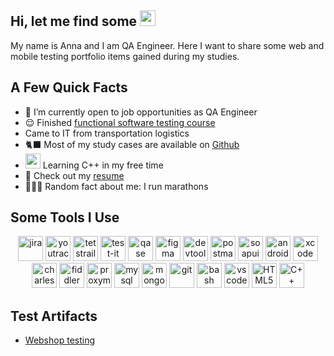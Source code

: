 <h2>Hi, let me find some <img src="https://thisisdenis.files.wordpress.com/2015/05/d0b1d0b0d0b3.jpg?w=584" height="25" ></h2>
<p> My name is Anna and I am QA Engineer. Here I want to share some web and mobile testing portfolio items gained during my studies.</p> 
<h2>A Few Quick Facts</h2>
<ul>
<li> 🌱 I’m currently open to job opportunities as QA Engineer </li>
<li> 😌 Finished <a href="">functional software testing course</a> </li>
<li>  Came to IT from transportation logistics</li>
<li> 🐈‍⬛ Most of my study cases are available on <a href="https://github.com/Rzheutskaya-Anna">Github</a></li> </li>
<li> <img src="https://png2.cleanpng.com/sh/874caba6a877134b2c91c7236fca07d3/L0KzQYm3VMI2N5doj5H0aYP2gLBuTgRpbV5oReJ7b3f1cb70if5oNZ1mhtlAYXfoPbS0hv9zNZNqf9t3bnX1g37zhfF3bV55gNc2bXH3dcPwgfwuPZJqSaNqNUW3Q4aBU8UvOmc5SaoENkK0RYO7V8AyP2k2SqkAOT7zfri=/kisspng-the-c-programming-language-c-for-beginners-leave-the-material-5ae11a55435835.2641896215247017812759.png](https://d2ohlsp9gwqc7h.cloudfront.net/images/logos/logo-page/cbuilder-logo-1024.png" height="24"> Learning С++ in my free time</li>
<li>📙 Check out my <a href="https://docs.google.com/document/d/1rw-GcA5GODFc-ou9UHrYwc3L5Xv-EYfNe9Nviu37guo/edit?usp=sharing">resume</a></li>
<li>🏃🏻‍♀️ Random fact about me: I run marathons </li>
</ul>
<h2>Some Tools I Use</h2>
<p align="center">
<img src="https://cdn.jsdelivr.net/gh/devicons/devicon/icons/jira/jira-original.svg" title="jira" alt="jira" width="40" height="40"/>
<img src="https://upload.wikimedia.org/wikipedia/commons/thumb/8/8d/YouTrack_Icon.svg/1024px-YouTrack_Icon.svg.png?20200803082248" title="youtrack" alt="youtrack" width="40" height="40"/>
<img src="https://codahosted.io/packs/21236/unversioned/assets/LOGO/ba1091c59bab89cd2fd0f289622731fe16113d7b00905abe64759c313a4b73b76c1b0426076ed76cb74752234c734131df46992d5b8b48fc13e264240e4f7119f736cfeb64df36ded54b5cbf6198b9cadedf18dd0cac5c7dbcd16e6336c29363cd1292ba" title="testrail" alt="tetstrail" width="40" height="40"/>
<img src="https://docs.testit.software/images/testit_logo_icon.png" title="test-it" alt="test-it" width="40" height="40"/>
<img src="https://luna1.co/eb0187.png" title="qase" alt="qase" width="40" height="40"/>
<img src="https://cdn.jsdelivr.net/gh/devicons/devicon/icons/figma/figma-original.svg" title="figma" alt="figma" width="40" height="40"/>
<img src="https://d33wubrfki0l68.cloudfront.net/38b5c953a4667366685d55db55d057c86db1fc54/a0fdc/static/acae6b24d940347661ca901ea07f47c1/chrome-dev-logo-icon.png" title="devtools" alt="devtools" width="40" height="40"/>
<img src="https://cdn.worldvectorlogo.com/logos/postman.svg" title="postman" alt="postman" width="40" height="40"/>
<img src="https://encrypted-tbn0.gstatic.com/images?q=tbn:ANd9GcTDLj-17hLuPse4K5lo4VLNFRn89rjLSB-KKIZMdNjB0Q&s" title="soapui" alt="soapui" width="40" height="40"/>
 <img src="https://cdn.jsdelivr.net/gh/devicons/devicon/icons/androidstudio/androidstudio-original.svg" title="android-studio" alt="android-studio" width="40" height="40"/>
<img src="https://cdn.jsdelivr.net/gh/devicons/devicon/icons/xcode/xcode-original.svg" title="xcode" alt="xcode" width="40" height="40"/>
<img src="https://cdn.icon-icons.com/icons2/3053/PNG/512/charles_proxy_macos_bigsur_icon_190302.png" title="charles-proxy" alt="charles-proxy" width="40" height="40"/>
<img src="https://www.megaleechers.com/storage/Fiddler-Everywhere-Icon.png" title="fiddler" alt="fiddler" width="40" height="40"/>
<img src="https://ph-files.imgix.net/f1aba60e-b071-4afd-bde6-7c123853a3ae.png?auto=format" title="proxyman" alt="proxyman" width="40" height="40"/>
<img src="https://cdn.jsdelivr.net/gh/devicons/devicon/icons/mysql/mysql-original.svg" title="mysql" alt="mysql" width="40" height="40"/>
<img src="https://cdn.jsdelivr.net/gh/devicons/devicon/icons/mongodb/mongodb-original.svg" title="mongodb" alt="mongodb" width="40" height="40"/>
<img src="https://cdn.jsdelivr.net/gh/devicons/devicon/icons/git/git-original.svg" title="git" alt="git" width="40" height="40"/>
<img src="https://upload.wikimedia.org/wikipedia/commons/thumb/4/4b/Bash_Logo_Colored.svg/1024px-Bash_Logo_Colored.svg.png?20180723054350" title="bash" alt="bash" width="40" height="40"/>
<img src="https://cdn.jsdelivr.net/gh/devicons/devicon/icons/vscode/vscode-original.svg" title="vscode" alt="vscode" width="40" height="40"/>
<img src="https://cdn-icons-png.flaticon.com/512/919/919827.png" title="HTML5" alt="HTML5" width="40" height="40"/>
<img src="https://png2.cleanpng.com/sh/874caba6a877134b2c91c7236fca07d3/L0KzQYm3VMI2N5doj5H0aYP2gLBuTgRpbV5oReJ7b3f1cb70if5oNZ1mhtlAYXfoPbS0hv9zNZNqf9t3bnX1g37zhfF3bV55gNc2bXH3dcPwgfwuPZJqSaNqNUW3Q4aBU8UvOmc5SaoENkK0RYO7V8AyP2k2SqkAOT7zfri=/kisspng-the-c-programming-language-c-for-beginners-leave-the-material-5ae11a55435835.2641896215247017812759.png" alt="C++" width="40" height="40" />
</p>
<h2>Test Artifacts </h2>
<p> 
 <ul>
<li>  <a href="https://github.com/Rzheutskaya-Anna/web_testing">Webshop testing</a>  </li>
</ul>
</p>
